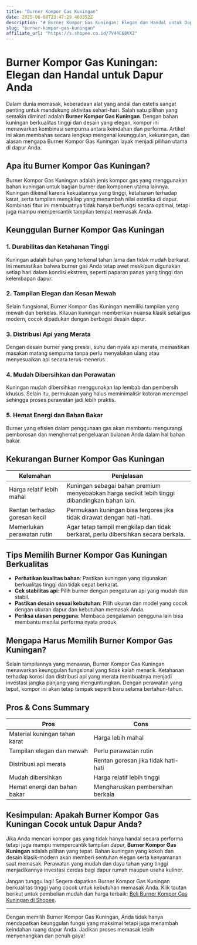 ```yaml
---
title: "Burner Kompor Gas Kuningan"
date: 2025-06-08T23:47:29.463352Z
description: "# Burner Kompor Gas Kuningan: Elegan dan Handal untuk Dapur Anda..."
slug: "burner-kompor-gas-kuningan"
affiliate_url: "https://s.shopee.co.id/7V44C68VX2"
---
```

# Burner Kompor Gas Kuningan: Elegan dan Handal untuk Dapur Anda

Dalam dunia memasak, keberadaan alat yang andal dan estetis sangat penting untuk mendukung aktivitas sehari-hari. Salah satu pilihan yang semakin diminati adalah **Burner Kompor Gas Kuningan**. Dengan bahan kuningan berkualitas tinggi dan desain yang elegan, kompor ini menawarkan kombinasi sempurna antara keindahan dan performa. Artikel ini akan membahas secara lengkap mengenai keunggulan, kekurangan, dan alasan mengapa Burner Kompor Gas Kuningan layak menjadi pilihan utama di dapur Anda.

## Apa itu Burner Kompor Gas Kuningan?

Burner Kompor Gas Kuningan adalah jenis kompor gas yang menggunakan bahan kuningan untuk bagian burner dan komponen utama lainnya. Kuningan dikenal karena kekuatannya yang tinggi, ketahanan terhadap karat, serta tampilan mengkilap yang menambah nilai estetika di dapur. Kombinasi fitur ini membuatnya tidak hanya berfungsi secara optimal, tetapi juga mampu mempercantik tampilan tempat memasak Anda.

## Keunggulan Burner Kompor Gas Kuningan

### 1. Durabilitas dan Ketahanan Tinggi
Kuningan adalah bahan yang terkenal tahan lama dan tidak mudah berkarat. Ini memastikan bahwa burner gas Anda tetap awet meskipun digunakan setiap hari dalam kondisi ekstrem, seperti paparan panas yang tinggi dan kelembapan dapur.

### 2. Tampilan Elegan dan Kesan Mewah
Selain fungsional, Burner Kompor Gas Kuningan memiliki tampilan yang mewah dan berkelas. Kilauan kuningan memberikan nuansa klasik sekaligus modern, cocok dipadukan dengan berbagai desain dapur.

### 3. Distribusi Api yang Merata
Dengan desain burner yang presisi, suhu dan nyala api merata, memastikan masakan matang sempurna tanpa perlu menyalakan ulang atau menyesuaikan api secara terus-menerus.

### 4. Mudah Dibersihkan dan Perawatan
Kuningan mudah dibersihkan menggunakan lap lembab dan pembersih khusus. Selain itu, permukaan yang halus meminimalisir kotoran menempel sehingga proses perawatan jadi lebih praktis.

### 5. Hemat Energi dan Bahan Bakar
Burner yang efisien dalam penggunaan gas akan membantu mengurangi pemborosan dan menghemat pengeluaran bulanan Anda dalam hal bahan bakar.

## Kekurangan Burner Kompor Gas Kuningan

| Kelemahan                        | Penjelasan                                                      |
|----------------------------------|-----------------------------------------------------------------|
| Harga relatif lebih mahal     | Kuningan sebagai bahan premium menyebabkan harga sedikit lebih tinggi dibandingkan bahan lain. |
| Rentan terhadap goresan kecil   | Permukaan kuningan bisa tergores jika tidak dirawat dengan hati-hati. |
| Memerlukan perawatan rutin     | Agar tetap tampil mengkilap dan tidak berkarat, perlu dibersihkan secara berkala. |

## Tips Memilih Burner Kompor Gas Kuningan Berkualitas

- **Perhatikan kualitas bahan**: Pastikan kuningan yang digunakan berkualitas tinggi dan tidak cepat berkarat.
- **Cek stabilitas api**: Pilih burner dengan pengaturan api yang mudah dan stabil.
- **Pastikan desain sesuai kebutuhan**: Pilih ukuran dan model yang cocok dengan ukuran dapur dan kebutuhan memasak Anda.
- **Periksa ulasan pengguna**: Membaca pengalaman pengguna lain bisa membantu menilai performa nyata produk.

## Mengapa Harus Memilih Burner Kompor Gas Kuningan?

Selain tampilannya yang menawan, Burner Kompor Gas Kuningan menawarkan keunggulan fungsional yang tidak kalah menarik. Ketahanan terhadap korosi dan distribusi api yang merata membuatnya menjadi investasi jangka panjang yang menguntungkan. Dengan perawatan yang tepat, kompor ini akan tetap tampak seperti baru selama bertahun-tahun.

## Pros & Cons Summary

| **Pros**                                   | **Cons**                          |
|--------------------------------------------|----------------------------------|
| Material kuningan tahan karat             | Harga lebih mahal               |
| Tampilan elegan dan mewah                | Perlu perawatan rutin          |
| Distribusi api merata                     | Rentan goresan jika tidak hati-hati |
| Mudah dibersihkan                        | Harga relatif lebih tinggi     |
| Hemat energi dan bahan bakar             | Mengharuskan pembersihan berkala |

## Kesimpulan: Apakah Burner Kompor Gas Kuningan Cocok untuk Dapur Anda?

Jika Anda mencari kompor gas yang tidak hanya handal secara performa tetapi juga mampu mempercantik tampilan dapur, **Burner Kompor Gas Kuningan** adalah pilihan yang tepat. Bahan kuningan yang kokoh dan desain klasik-modern akan memberi sentuhan elegan serta kenyamanan saat memasak. Perawatan yang mudah dan daya tahan yang tinggi menjadikannya investasi cerdas bagi dapur rumah maupun usaha kuliner.

Jangan tunggu lagi! Segera dapatkan Burner Kompor Gas Kuningan berkualitas tinggi yang cocok untuk kebutuhan memasak Anda. Klik tautan berikut untuk pembelian mudah dan harga terbaik: [Beli Burner Kompor Gas Kuningan di Shopee](https://s.shopee.co.id/7V44C68VX2).

---

Dengan memilih Burner Kompor Gas Kuningan, Anda tidak hanya mendapatkan keunggulan fungsi yang maksimal tetapi juga menambah keindahan ruang dapur Anda. Jadikan proses memasak lebih menyenangkan dan penuh gaya!